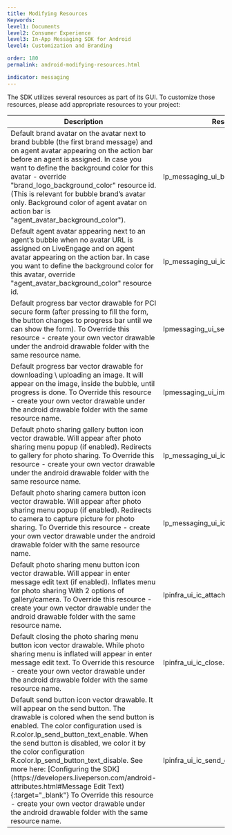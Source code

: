 ```yaml
---
title: Modifying Resources
Keywords:
level1: Documents
level2: Consumer Experience
level3: In-App Messaging SDK for Android
level4: Customization and Branding

order: 180
permalink: android-modifying-resources.html

indicator: messaging
---
```


The SDK utilizes several resources as part of its GUI. To customize those resources, please add appropriate resources to your project:

<table>
<thead>
  <tr>
    <th>Description</th>
    <th>Resources name</th>
  </tr>
</thead>
<tbody>
  <tr>
    <td>Default brand avatar on the avatar next to brand bubble (the first brand message) and on agent avatar appearing on the action bar before an agent is assigned. In case you want to define the background color for this avatar - override "brand_logo_background_color" resource id. (This is relevant for bubble brand’s avatar only. Background color of agent avatar on action bar is "agent_avatar_background_color").</td>
    <td>lp_messaging_ui_brand_logo </td>
  </tr>


  <tr>
    <td>Default agent avatar appearing next to an agent’s bubble when no avatar URL is assigned on LiveEngage and on agent avatar appearing on the action bar.  In case you want to define the background color for this avatar, override "agent_avatar_background_color" resource id. </td>
    <td>lp_messaging_ui_ic_agent_avatar</td>
  </tr>


  <tr>
    <td>Default progress bar vector drawable for PCI secure form (after pressing to fill the form, the button changes to progress bar until we can show the form).
    To Override this resource - create your own vector drawable under the android drawable folder with the same resource name.
   </td>
    <td>lpmessaging_ui_secure_form_progress_bar.xml</td>
  </tr>


  <tr>
    <td>Default progress bar vector drawable for downloading \ uploading an image. It will appear on the image, inside the bubble, until progress is done.  
    To Override this resource - create your own vector drawable under the android drawable folder with the same resource name.
   </td>
    <td>lpmessaging_ui_image_progress_bar.xml</td>
  </tr>

  <tr>
    <td>Default photo sharing gallery button icon vector drawable. Will appear after photo sharing menu popup (if enabled). Redirects to gallery for photo sharing.
    To Override this resource - create your own vector drawable under the android drawable folder with the same resource name.
   </td>
    <td>lp_messaging_ui_ic_gallery.xml</td>
  </tr>

  <tr>
  <td>Default photo sharing camera button icon vector drawable. Will appear after photo sharing menu popup (if enabled). Redirects to camera to capture picture for photo sharing.
  To Override this resource - create your own vector drawable under the android drawable folder with the same resource name.
  </td>
  <td>lp_messaging_ui_ic_camera.xml</td>
  </tr>

  <tr>
  <td>Default photo sharing menu button icon vector drawable. Will appear in enter message edit text (if enabled). Inflates menu for photo sharing With 2 options of gallery/camera.
  To Override this resource - create your own vector drawable under the android drawable folder with the same resource name.
  </td>
  <td>lpinfra_ui_ic_attach.xml</td>
  </tr>

  <tr>
    <td>Default closing the photo sharing menu button icon vector drawable. While photo sharing menu is inflated will appear in enter message edit text.
    To Override this resource - create your own vector drawable under the android drawable folder with the same resource name.
    </td>
  <td>lpinfra_ui_ic_close.xml</td>
  </tr>

  <tr>
    <td>Default send button icon vector drawable. It will appear on the send button.
    The drawable is colored when the send button is enabled. The color configuration used is R.color.lp_send_button_text_enable. When the send button is disabled, we color it by the color configuration R.color.lp_send_button_text_disable. See more here: [Configuring the SDK](https://developers.liveperson.com/android-attributes.html#Message Edit Text){:target="_blank"}
    To Override this resource - create your own vector drawable under the android drawable folder with the same resource name.
   </td>
    <td>lpinfra_ui_ic_send_disabled.xml</td>
  </tr>
</tbody>
</table>
